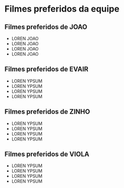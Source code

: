 # Filmes preferidos da equipe

## Filmes preferidos de JOAO

- LOREN JOAO
- LOREN JOAO
- LOREN JOAO
- LOREN JOAO

## Filmes preferidos de EVAIR

- LOREN YPSUM
- LOREN YPSUM
- LOREN YPSUM
- LOREN YPSUM

## Filmes preferidos de ZINHO

- LOREN YPSUM
- LOREN YPSUM
- LOREN YPSUM
- LOREN YPSUM

## Filmes preferidos de VIOLA

- LOREN YPSUM
- LOREN YPSUM
- LOREN YPSUM
- LOREN YPSUM

